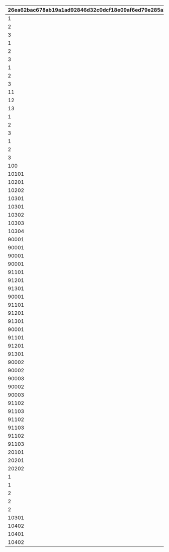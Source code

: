 |26ea62bac678ab19a1ad92846d32c0dcf18e09af6ed79e285a2bae31b8f3d562|8c1353e39c7df023f107e059c8e7a54b77996ba4b7cb1868ad15f6ec0e0fe5d0|9f1aca212d8d2446f3bcaa2eb4c6adc8c27db136372745dfa0f2b27ff646223c|98499f9f6d18d1f2c27678d94504b2349239210cfd92d2854ff7eec800ac6df7|2b952855de76c4cb6a5f8c73e660a746a9acc8f9c6349707ff0a038fde695f00|
| --- | --- | --- | --- | --- |
|1|0|1|1001|0|
|2|0|1|1002|0|
|3|0|1|1003|0|
|1|0|2|2001|0|
|2|0|2|2002|0|
|3|0|2|2003|0|
|1|0|2|2101|1|
|2|0|2|2102|1|
|3|0|2|2103|1|
|11|10001|2|2111|2|
|12|10001|2|2112|2|
|13|10001|2|2113|2|
|1|0|3|3001|0|
|2|0|3|3002|0|
|3|0|3|3003|0|
|1|0|4|4001|0|
|2|0|4|4002|0|
|3|0|4|4003|0|
|100|0|4|4005|0|
|10101|0|5|5010|1|
|10201|1|5|5020|2|
|10202|2|5|5021|2|
|10301|0|5|5030|3|
|10301|1|5|5031|3|
|10302|0|5|5040|4|
|10303|0|5|5050|5|
|10304|0|5|5060|6|
|90001|0|6|6001|1|
|90001|0|6|6002|2|
|90001|1|6|6003|2|
|90001|0|6|6006|3|
|91101|1|6|6007|3|
|91201|2|6|6008|3|
|91301|3|6|6009|3|
|90001|0|6|6010|4|
|91101|1|6|6011|4|
|91201|2|6|6012|4|
|91301|3|6|6013|4|
|90001|0|6|6014|5|
|91101|1|6|6015|5|
|91201|2|6|6016|5|
|91301|3|6|6017|5|
|90002|0|7|7000|0|
|90002|1|7|7001|0|
|90003|2|7|7002|0|
|90002|1|7|7003|2|
|90003|2|7|7004|2|
|91102|1|7|7005|3|
|91103|2|7|7006|3|
|91102|1|7|7007|4|
|91103|2|7|7008|4|
|91102|1|7|7009|5|
|91103|2|7|7010|5|
|20101|0|9|9001|0|
|20201|0|10|10001|0|
|20202|0|10|10002|1|
|1|0|100|100001|1|
|1|0|100|100002|2|
|2|0|100|100003|3|
|2|0|100|100004|4|
|2|0|100|100005|5|
|10301|0|101|980001|98001|
|10402|2|101|980002|98001|
|10401|1|101|980011|98011|
|10402|2|101|980012|98012|